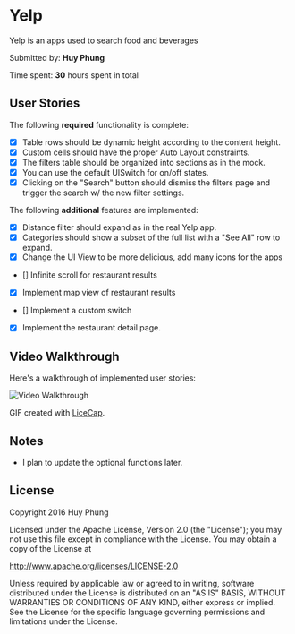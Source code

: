 # Yelp
Yelp is an apps used to search food and beverages

Submitted by: **Huy Phung**

Time spent: **30** hours spent in total

## User Stories

The following **required** functionality is complete:

* [x] Table rows should be dynamic height according to the content height.
* [x] Custom cells should have the proper Auto Layout constraints.
* [x] The filters table should be organized into sections as in the mock.
* [x] You can use the default UISwitch for on/off states.
* [x] Clicking on the "Search" button should dismiss the filters page and trigger the search w/ the new filter settings.

The following **additional** features are implemented:

- [x] Distance filter should expand as in the real Yelp app.
- [x] Categories should show a subset of the full list with a "See All" row to expand.
- [x] Change the UI View to be more delicious, add many icons for the apps
- [] Infinite scroll for restaurant results
- [x] Implement map view of restaurant results
- [] Implement a custom switch
- [x] Implement the restaurant detail page.

## Video Walkthrough 

Here's a walkthrough of implemented user stories:

![Video Walkthrough](http://i.imgur.com/0AIlsRk.gif)

GIF created with [LiceCap](http://www.cockos.com/licecap/).

## Notes

- I plan to update the optional functions later.

## License

Copyright 2016 Huy Phung

Licensed under the Apache License, Version 2.0 (the "License");
you may not use this file except in compliance with the License.
You may obtain a copy of the License at

http://www.apache.org/licenses/LICENSE-2.0

Unless required by applicable law or agreed to in writing, software
distributed under the License is distributed on an "AS IS" BASIS,
WITHOUT WARRANTIES OR CONDITIONS OF ANY KIND, either express or implied.
See the License for the specific language governing permissions and
limitations under the License.
